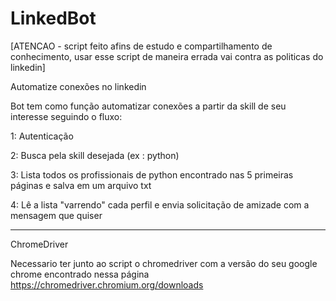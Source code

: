 # LinkedBot


[ATENCAO - script feito afins de estudo e compartilhamento de conhecimento, usar esse script de maneira errada vai contra as politicas do linkedin]

Automatize conexões no linkedin


Bot tem como função automatizar conexões a partir da skill de seu interesse seguindo o fluxo:

1: Autenticação 

2: Busca pela skill desejada (ex : python)

3: Lista todos os profissionais de python encontrado nas 5 primeiras páginas e salva em um arquivo txt

4: Lê a lista "varrendo" cada perfil e envia solicitação de amizade com a mensagem que quiser


**********************************************************************************************

ChromeDriver

Necessario ter junto ao script o chromedriver com a versão do seu google chrome encontrado nessa página
https://chromedriver.chromium.org/downloads
